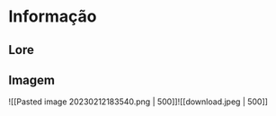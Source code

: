 # Informação

## Lore

## Imagem

![[Pasted image 20230212183540.png | 500]]![[download.jpeg | 500]]
